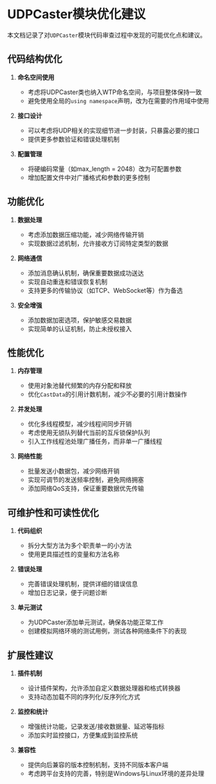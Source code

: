 # UDPCaster模块优化建议

本文档记录了对`UDPCaster`模块代码审查过程中发现的可能优化点和建议。

## 代码结构优化

1. **命名空间使用**
   - 考虑将UDPCaster类也纳入WTP命名空间，与项目整体保持一致
   - 避免使用全局的`using namespace`声明，改为在需要的作用域中使用

2. **接口设计**
   - 可以考虑将UDP相关的实现细节进一步封装，只暴露必要的接口
   - 提供更多参数验证和错误处理机制

3. **配置管理**
   - 将硬编码常量（如max_length = 2048）改为可配置参数
   - 增加配置文件中对广播格式和参数的更多控制

## 功能优化

1. **数据处理**
   - 考虑添加数据压缩功能，减少网络传输开销
   - 实现数据过滤机制，允许接收方订阅特定类型的数据

2. **网络通信**
   - 添加消息确认机制，确保重要数据成功送达
   - 实现自动重连和错误恢复机制
   - 支持更多的传输协议（如TCP、WebSocket等）作为备选

3. **安全增强**
   - 添加数据加密选项，保护敏感交易数据
   - 实现简单的认证机制，防止未授权接入

## 性能优化

1. **内存管理**
   - 使用对象池替代频繁的内存分配和释放
   - 优化`CastData`的引用计数机制，减少不必要的引用计数操作

2. **并发处理**
   - 优化多线程模型，减少线程间同步开销
   - 考虑使用无锁队列替代当前的互斥锁保护队列
   - 引入工作线程池处理广播任务，而非单一广播线程

3. **网络性能**
   - 批量发送小数据包，减少网络开销
   - 实现可调节的发送频率控制，避免网络拥塞
   - 添加网络QoS支持，保证重要数据优先传输

## 可维护性和可读性优化

1. **代码组织**
   - 拆分大型方法为多个职责单一的小方法
   - 使用更具描述性的变量和方法名称

2. **错误处理**
   - 完善错误处理机制，提供详细的错误信息
   - 增加日志记录，便于问题诊断

3. **单元测试**
   - 为UDPCaster添加单元测试，确保各功能正常工作
   - 创建模拟网络环境的测试用例，测试各种网络条件下的表现

## 扩展性建议

1. **插件机制**
   - 设计插件架构，允许添加自定义数据处理器和格式转换器
   - 支持动态加载不同的序列化/反序列化方式

2. **监控和统计**
   - 增强统计功能，记录发送/接收数据量、延迟等指标
   - 添加实时监控接口，方便集成到监控系统

3. **兼容性**
   - 提供向后兼容的版本控制机制，支持不同版本客户端
   - 考虑跨平台支持的完善，特别是Windows与Linux环境的差异处理
